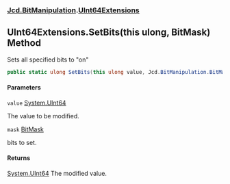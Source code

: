 ### [Jcd.BitManipulation](Jcd.BitManipulation.md 'Jcd.BitManipulation').[UInt64Extensions](Jcd.BitManipulation.UInt64Extensions.md 'Jcd.BitManipulation.UInt64Extensions')

## UInt64Extensions.SetBits(this ulong, BitMask) Method

Sets all specified bits to "on"

```csharp
public static ulong SetBits(this ulong value, Jcd.BitManipulation.BitMask mask);
```
#### Parameters

<a name='Jcd.BitManipulation.UInt64Extensions.SetBits(thisulong,Jcd.BitManipulation.BitMask).value'></a>

`value` [System.UInt64](https://docs.microsoft.com/en-us/dotnet/api/System.UInt64 'System.UInt64')

The value to be modified.

<a name='Jcd.BitManipulation.UInt64Extensions.SetBits(thisulong,Jcd.BitManipulation.BitMask).mask'></a>

`mask` [BitMask](Jcd.BitManipulation.BitMask.md 'Jcd.BitManipulation.BitMask')

bits to set.

#### Returns

[System.UInt64](https://docs.microsoft.com/en-us/dotnet/api/System.UInt64 'System.UInt64')
The modified value.